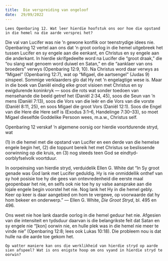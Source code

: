 ```yaml
---
title:  Die verspreiding van ongeloof
date:  29/09/2022
---
```


`Lees Openbaring 12. Wat leer hierdie hoofstuk ons oor hoe die opstand in die hemel na die aarde versprei het?`

Die val van Lucifer was nie ’n gewone konflik oor teenstrydige idees nie. Openbaring 12 vertel aan ons dat ’n groot oorlog in die hemel uitgebreek het tussen Lucifer en sy engele aan die eenkant, en Christus en sy engele aan die anderkant. In hierdie skrifgedeelte word na Lucifer die “groot draak,” die “ou slang wat genoem word duiwel en Satan,” en die “aanklaer van ons broeders” verwys (Openbaring 12:9, 10). Na Christus word daar verwys as “Mígael” (Openbaring 12:7), wat op “Mígael, die aartsengel” (Judas 9) sinspeel. Sommige verklaarders glo dat Hy net ’n engelagtige wese is. Maar in die boek van Daniël eindig elke groot visioen met Christus en sy ewigdurende koninkryk — soos die rots wat sonder toedoen van mensehande die beeld getref het (Daniël 2:34, 45), soos die Seun van ’n mens (Daniël 7:13), soos die Vors van die leër en die Vors van die vorste (Daniël 8:11, 25), en soos Mígael die groot Vors (Daniël 12:1). Soos die Engel van die Here die Here self is (Exodus 3:1–6, Handelinge 7:30–33), so moet Mígael dieselfde Goddelike Persoon wees, m.a.w., Christus self.

Openbaring 12 verskaf ’n algemene oorsig oor hierdie voortdurende stryd, wat

(1) in die hemel met die opstand van Lucifer en een derde van die hemelse engele begin het, (2) die toppunt bereik het met Christus se beslissende oorwinning op die kruis, en (3) nog steeds teen God se eindtyd-oorblyfselvolk voortduur.

In oorpeinsing van hierdie stryd, verduidelik Ellen G. White dat “In Sy groot genade was God lank met Lucifer geduldig.  Hy is nie onmiddellik onthef van sy hoë posisie toe hy die gees van ontevredenheid die eerste maal geopenbaar het nie, en selfs ook nie toe hy sy valse aansprake aan die lojale engele begin voorstel het nie. Nog lank het Hy in die hemel gebly. Keer op keer is daar aangebied om hom te vergewe, op voorwaarde dat hy hom bekeer en onderwerp.” — Ellen G. White, _Die Groot Stryd_, bl. 495 en 496.

Ons weet nie hoe lank daardie oorlog in die hemel geduur het nie. Afgesien van die intensiteit en tydsduur daarvan is die belangrikste feit dat Satan en sy engele nie “[kon] oorwin nie, en hulle plek was in die hemel nie meer te vinde nie” (Openbaring 12:8; lees ook Lukas 10:18). Die probleem nou is dat hulle na die aarde toe gekom het.

`Op watter maniere kan ons die werklikheid van hierdie stryd op aarde sien afspeel? Wat is ons enigste hoop om ons vyand in hierdie stryd te oorwin?`